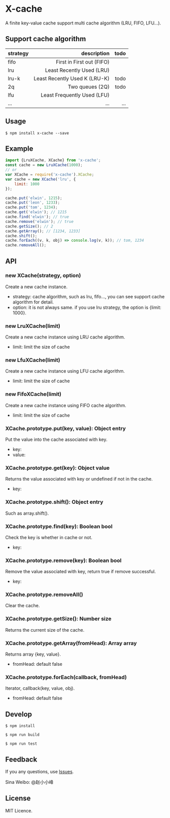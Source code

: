 # X-cache

A finite key-value cache support multi cache algorithm (LRU, FIFO, LFU...).

## Support cache algorithm
| strategy      | description                   | todo  |
| ------------- |------------------------------:| -----:|
| fifo          | First in First out (FIFO)     |       |
| lru           | Least Recently Used (LRU)     |       |
| lru-k         | Least Recently Used K (LRU-K) | todo  |
| 2q            | Two queues (2Q)               | todo  |
| lfu           | Least Frequently Used (LFU)   |       |
| ...           | ...                           | ...   |

## Usage

```
$ npm install x-cache --save
```

## Example
```javascript
import {LruXCache, XCache} from 'x-cache';
const cache = new LruXCache(1000);
// or
var XCache = require('x-cache').XCache;
var cache = new XCache('lru', {
    limit: 1000
});

cache.put('elwin', 1215);
cache.put('leon', 1233);
cache.put('tom', 1234);
cache.get('elwin'); // 1215
cache.find('elwin'); // true
cache.remove('elwin'); // true
cache.getSize(); // 2
cache.getArray(); // [1234, 1233]
cache.shift();
cache.forEach((v, k, obj) => console.log(v, k)); // tom, 1234
cache.removeAll();
```

## API

### new XCache(strategy, option)

Create a new cache instance.
* strategy: cache algorithm, such as lru, fifo..., you can see support cache algorithm for detail.
* option: it is not always same. if you use lru strategy, the option is {limit: 1000}.

### new LruXCache(limit)

Create a new cache instance using LRU cache algorithm.
* limit: limit the size of cache

### new LfuXCache(limit)

Create a new cache instance using LFU cache algorithm.
* limit: limit the size of cache

### new FifoXCache(limit)

Create a new cache instance using FIFO cache algorithm.
* limit: limit the size of cache

### XCache.prototype.put(key, value): Object entry

Put the value into the cache associated with key.
* key:
* value:

### XCache.prototype.get(key): Object value

Returns the value associated with key or undefined if not in the cache.
* key:

### XCache.prototype.shift(): Object entry

Such as array.shift().

### XCache.prototype.find(key): Boolean bool

Check the key is whether in cache or not.
* key:

### XCache.prototype.remove(key): Boolean bool

Remove the value associated with key, return true if remove successful.
* key:

### XCache.prototype.removeAll()

Clear the cache.

### XCache.prototype.getSize(): Number size

Returns the current size of the cache.

### XCache.prototype.getArray(fromHead): Array array

Returns array {key, value}.
* fromHead: default false

### XCache.prototype.forEach(callback, fromHead)

Iterator, callback(key, value, obj).
* fromHead: default false

## Develop

```
$ npm install

$ npm run build

$ npm run test
```

## Feedback

If you any questions, use [Issues](https://github.com/zfeng217/x-cache/issues).   

Sina Weibo: @赵小小峰

## License

MIT Licence.

